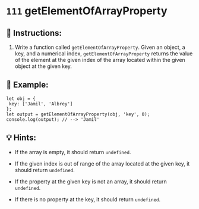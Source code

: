 # `111` getElementOfArrayProperty

## 📝 Instructions:

1. Write a function called `getElementOfArrayProperty`. Given an object, a key, and a numerical index, `getElementOfArrayProperty` returns the value of the element at the given index of the array located within the given object at the given key.

## 📎 Example:

```Js
let obj = {
 key: ['Jamil', 'Albrey']
};
let output = getElementOfArrayProperty(obj, 'key', 0); 
console.log(output); // --> 'Jamil'
```

## 💡 Hints:

+ If the array is empty, it should return `undefined`.

+ If the given index is out of range of the array located at the given key, it should return `undefined`.

+ If the property at the given key is not an array, it should return `undefined`.

+ If there is no property at the key, it should return `undefined`.
